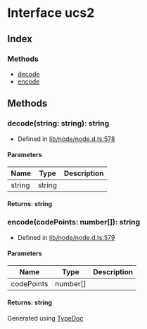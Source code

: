 # Interface ucs2


## Index

### Methods
* [decode](_punycode_.ucs2.md#decode)
* [encode](_punycode_.ucs2.md#encode)

## Methods

### decode(string: string): string
  
* Defined in [lib/node/node.d.ts:578](https://github.com/kimamula/typedoc/blob/HEAD/src/lib/node/node.d.ts#L578)


#### Parameters

| Name | Type | Description |
| ---- | ---- | ---- |
| string | string|  |

#### Returns: string

### encode(codePoints: number[]): string
  
* Defined in [lib/node/node.d.ts:579](https://github.com/kimamula/typedoc/blob/HEAD/src/lib/node/node.d.ts#L579)


#### Parameters

| Name | Type | Description |
| ---- | ---- | ---- |
| codePoints | number[]|  |

#### Returns: string


Generated using [TypeDoc](http://typedoc.io)
